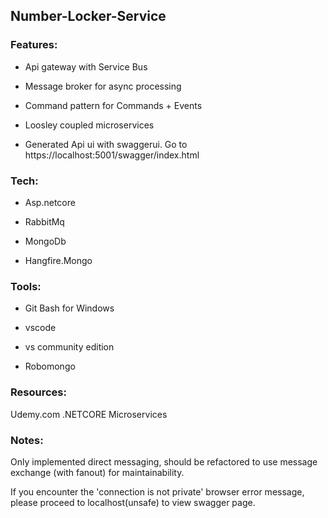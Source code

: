 ## Number-Locker-Service

### Features:

- Api gateway with Service Bus

- Message broker for async processing

- Command pattern for Commands + Events

- Loosley coupled microservices

- Generated Api ui with swaggerui. Go to https://localhost:5001/swagger/index.html

### Tech:

- Asp.netcore

- RabbitMq

- MongoDb

- Hangfire.Mongo

### Tools:

- Git Bash for Windows

- vscode

- vs community edition

- Robomongo

### Resources:

Udemy.com .NETCORE Microservices

### Notes:

Only implemented direct messaging, should be refactored to use message exchange (with fanout) for maintainability.

If you encounter the 'connection is not private' browser error message, please proceed to localhost(unsafe) to view swagger page.
